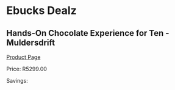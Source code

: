 
# Ebucks Dealz
## Hands-On Chocolate Experience for Ten - Muldersdrift
[Product Page](https://www.ebucks.com/web/shop/productSelected.do?prodId=265757814&catId=322194367)

Price: R5299.00

Savings: 


	
